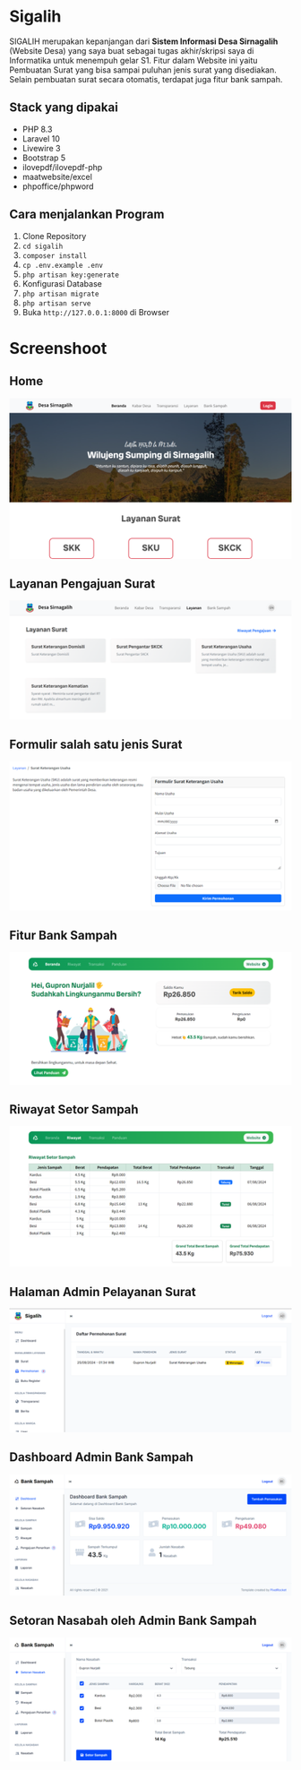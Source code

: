 # Sigalih
SIGALIH merupakan kepanjangan dari **Sistem Informasi Desa Sirnagalih** (Website Desa) yang saya buat sebagai tugas akhir/skripsi saya di Informatika untuk menempuh gelar S1.
Fitur dalam Website ini yaitu Pembuatan Surat yang bisa sampai puluhan jenis surat yang disediakan. Selain pembuatan surat secara otomatis, terdapat juga fitur bank sampah.

## Stack yang dipakai
- PHP 8.3
- Laravel 10
- Livewire 3
- Bootstrap 5
- ilovepdf/ilovepdf-php
- maatwebsite/excel
- phpoffice/phpword

## Cara menjalankan Program
1. Clone Repository
2. ```cd sigalih```
3. ```composer install```
4. ```cp .env.example .env```
5. ```php artisan key:generate```
6. Konfigurasi Database
7. ```php artisan migrate```
8. ```php artisan serve```
9. Buka ```http://127.0.0.1:8000``` di Browser
    
# Screenshoot
## Home
![website utama](https://github.com/Gufron14/sigalih/blob/main/screenshoot/Screenshot%202024-09-25%20011004.png)

## Layanan Pengajuan Surat
![layanan](https://github.com/Gufron14/sigalih/blob/main/screenshoot/Screenshot%202024-09-25%20012706.png)

## Formulir salah satu jenis Surat
![formulir pengajuan surat](https://github.com/Gufron14/sigalih/blob/main/screenshoot/Screenshot%202024-09-25%20012932.png)

## Fitur Bank Sampah
![bank sampah](https://github.com/Gufron14/sigalih/blob/main/screenshoot/Screenshot%202024-09-25%20013056.png)

## Riwayat Setor Sampah
![riwayat setor sampah](https://github.com/Gufron14/sigalih/blob/main/screenshoot/Screenshot%202024-09-25%20014337.png)

## Halaman Admin Pelayanan Surat
![admin surat](https://github.com/Gufron14/sigalih/blob/main/screenshoot/Screenshot%202024-09-25%20013458.png)

## Dashboard Admin Bank Sampah
![dashboard bank sampah](https://github.com/Gufron14/sigalih/blob/main/screenshoot/Screenshot%202024-09-25%20013607.png)

## Setoran Nasabah oleh Admin Bank Sampah
![admin bank sampah](https://github.com/Gufron14/sigalih/blob/main/screenshoot/Screenshot%202024-09-25%20013734.png)

